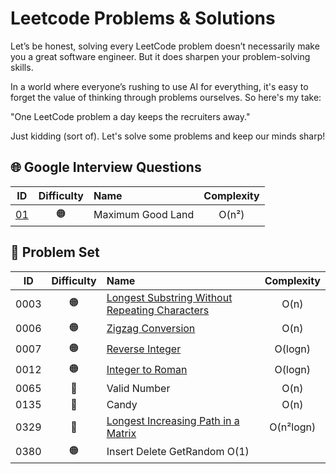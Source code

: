# Leetcode Problems & Solutions

Let’s be honest, solving every LeetCode problem doesn’t necessarily make you a great software engineer. But it does sharpen your problem-solving skills.

In a world where everyone’s rushing to use AI for everything, it's easy to forget the value of thinking through problems ourselves. So here's my take:

"One LeetCode problem a day keeps the recruiters away."

Just kidding (sort of). Let's solve some problems and keep our minds sharp!

## 🌐 Google Interview Questions

| ID                                                               | Difficulty  | Name                          | Complexity |
|:----------------------------------------------------------------:|:-----------:|:------------------------------|:----------:|
| [01](https://github.com/astratakis/leetcode/tree/main/google/01) | 🟠          | Maximum Good Land             | O(n²)      |

## 🧠 Problem Set

| ID   | Difficulty  | Name                                                                                                                                                         | Complexity |
|:----:|:-----------:|:-------------------------------------------------------------------------------------------------------------------------------------------------------------|:----------:|
| 0003 | 🟠          | [Longest Substring Without Repeating Characters](https://leetcode.com/problems/longest-substring-without-repeating-characters/description/)                  | O(n)       |
| 0006 | 🟠          | [Zigzag Conversion](https://leetcode.com/problems/zigzag-conversion/description/)                                                                            | O(n)       |
| 0007 | 🟠          | [Reverse Integer](https://leetcode.com/problems/reverse-integer/description/)                                                                                | O(logn)    |
| 0012 | 🟠          | [Integer to Roman](https://leetcode.com/problems/integer-to-roman/description/)                                                                              | O(logn)    |
| 0065 | 🔴          | Valid Number                                                                                                                                                 | O(n)       |
| 0135 | 🔴          | Candy                                                                                                                                                        | O(n)       |
| 0329 | 🔴          | [Longest Increasing Path in a Matrix](https://leetcode.com/problems/longest-increasing-path-in-a-matrix/description/)                                        | O(n²logn)  |
| 0380 | 🟠          | Insert Delete GetRandom O(1)                                                                |            |

